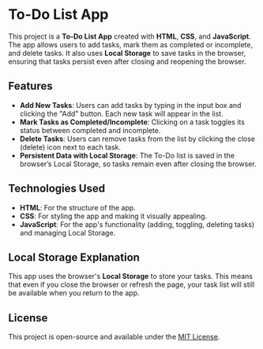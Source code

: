 # To-Do List App

This project is a **To-Do List App** created with **HTML**, **CSS**, and **JavaScript**. The app allows users to add tasks, mark them as completed or incomplete, and delete tasks. It also uses **Local Storage** to save tasks in the browser, ensuring that tasks persist even after closing and reopening the browser.

## Features

- **Add New Tasks**: Users can add tasks by typing in the input box and clicking the "Add" button. Each new task will appear in the list.
- **Mark Tasks as Completed/Incomplete**: Clicking on a task toggles its status between completed and incomplete.
- **Delete Tasks**: Users can remove tasks from the list by clicking the close (delete) icon next to each task.
- **Persistent Data with Local Storage**: The To-Do list is saved in the browser’s Local Storage, so tasks remain even after closing the browser.

## Technologies Used

- **HTML**: For the structure of the app.
- **CSS**: For styling the app and making it visually appealing.
- **JavaScript**: For the app's functionality (adding, toggling, deleting tasks) and managing Local Storage.

## Local Storage Explanation

This app uses the browser's **Local Storage** to store your tasks. This means that even if you close the browser or refresh the page, your task list will still be available when you return to the app.

## License

This project is open-source and available under the [MIT License](LICENSE).
